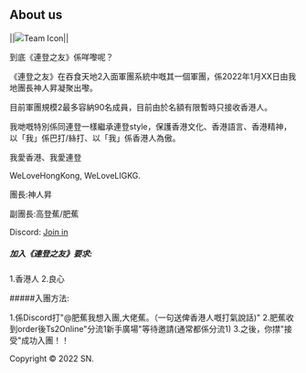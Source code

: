 ## About us

||<img src="#">Team Icon||

到底《連登之友》係咩嚟呢？

《連登之友》在吞食天地2入面軍團系統中嘅其一個軍團，係2022年1月XX日由我地團長神人昇凝聚出嚟。

目前軍團規模2最多容納90名成員，目前由於名額有限暫時只接收香港人。

我哋嘅特別係同連登一樣繼承連登style，保護香港文化、香港語言、香港精神，以「我」係巴打/絲打、以「我」係香港人為傲。

我愛香港、我愛連登

WeLoveHongKong, WeLoveLIGKG.

團長:神人昇

副團長:高登蕉/肥蕉

Discord: <a href="https://discord.gg/Bd4u5F8k3s">Join in</a>

##### 加入《連登之友》要求:

1.香港人
2.良心

#####入團方法:

1.係Discord打"@肥蕉我想入團,大佬蕉。（一句送俾香港人嘅打氣說話)"
2.肥蕉收到order後Ts2Online"分流1新手廣場"等待邀請(通常都係分流1)
3.之後，你㩒"接受"成功入團！！

Copyright © 2022 SN.
